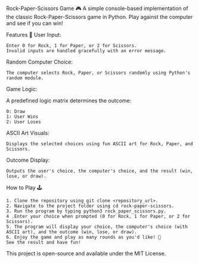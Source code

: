 Rock-Paper-Scissors Game 🎮
A simple console-based implementation of the classic Rock-Paper-Scissors game in Python. Play against the computer and see if you can win!

Features 🌟
    User Input:
    
    Enter 0 for Rock, 1 for Paper, or 2 for Scissors.
    Invalid inputs are handled gracefully with an error message.
Random Computer Choice:

    The computer selects Rock, Paper, or Scissors randomly using Python's random module.
Game Logic:

A predefined logic matrix determines the outcome:

    0: Draw
    1: User Wins
    2: User Loses
ASCII Art Visuals:

    Displays the selected choices using fun ASCII art for Rock, Paper, and Scissors.
Outcome Display:

    Outputs the user's choice, the computer's choice, and the result (win, lose, or draw).
How to Play 🕹️ 

    1. Clone the repository using git clone <repository_url>.
    2. Navigate to the project folder using cd rock-paper-scissors.
    3. Run the program by typing python3 rock_paper_scissors.py.
    4 .Enter your choice when prompted (0 for Rock, 1 for Paper, or 2 for Scissors).
    5. The program will display your choice, the computer's choice (with ASCII art), and the outcome (win, lose, or draw).
    6. Enjoy the game and play as many rounds as you'd like! 🎉
    See the result and have fun!

This project is open-source and available under the MIT License.
